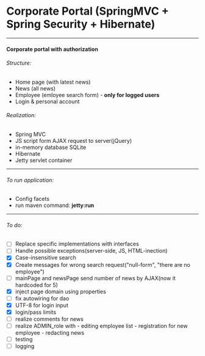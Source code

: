 # Corporate Portal (SpringMVC + Spring Security + Hibernate)
______________________________________________
#### Corporate portal with authorization


###### Structure:
* Home page (with latest news)
* News (all news)
* Employee (emloyee search form) - **only for logged users**
* Login & personal account

###### Realization:
* Spring MVC
* JS script form AJAX request to server(jQuery)
* in-memory database SQLite
* Hibernate 
* Jetty servlet container

_______________________________________________
###### To run application:
* Config facets
* run maven command: **jetty:run**
_______________________________________________
###### To do:
- [ ] Replace specific implementations with interfaces
- [ ] Handle possible exceptions(server-side, JS, HTML-inection)
- [x] Case-insensitive search
- [x] Create messages for wrong search request("null-form", "there are no employee")
- [ ] mainPage and newsPage send number of news by AJAX(now it hardcoded for 5)
- [x] inject page domain using properties
- [ ] fix autowiring for dao
- [x] UTF-8 for login input
- [x] login/pass limits
- [ ] realize comments for news
- [ ] realize ADMIN_role with 
      - editing employee list
      - registration for new employee
      - redacting news
- [ ] testing
- [ ] logging
